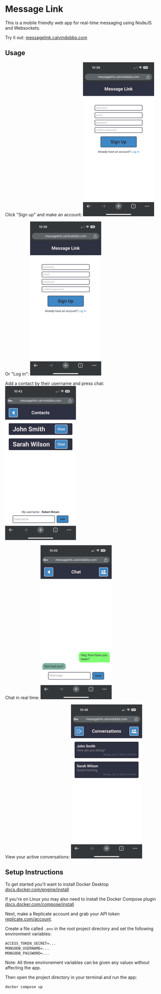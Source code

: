 # Message Link

This is a mobile friendly web app for real-time messaging using NodeJS and Websockets.

Try it out: [messagelink.calvindobbs.com](https://messagelink.calvindobbs.com)

## Usage

Click "Sign up" and make an account:
<img src="/README/signup.png" alt="A sign in screen allowing the user to enter a username, email, and password" height="500" />

Or "Log in":
<img src="/README/login.png" alt="A log in screen allowing the user to enter an email and password" height="500" />

Add a contact by their username and press chat:
<img src="/README/contacts.png" alt="List of contacts on the contacts screen" height="500" />

Chat in real time:
<img src="/README/chat.png" alt="A real time conversation through message bubbles" height="500" />

View your active conversations:
<img src="/README/conversations.png" alt="A list of active conversations with recent message previews" height="500" />

## Setup Instructions

To get started you'll want to install Docker Desktop [docs.docker.com/engine/install](https://docs.docker.com/engine/install/)

If you're on Linux you may also need to install the Docker Compose plugin [docs.docker.com/compose/install](https://docs.docker.com/compose/install/)

Next, make a Replicate account and grab your API token [replicate.com/account](http://replicate.com/account).

Create a file called `.env` in the root project directory and set the following environment variables:

```console
ACCESS_TOKEN_SECRET=...
MONGODB_USERNAME=...
MONGODB_PASSWORD=...
```

Note: All three environement variables can be given any values without affecting the app.

Then open the project directory in your terminal and run the app:

```console
docker compose up
```
